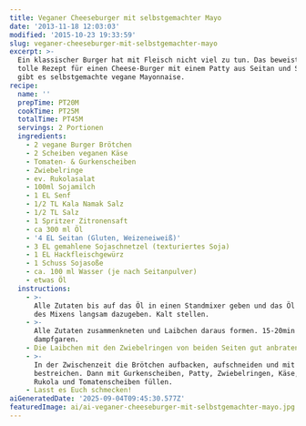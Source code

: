 ```yaml
---
title: Veganer Cheeseburger mit selbstgemachter Mayo
date: '2013-11-18 12:03:03'
modified: '2015-10-23 19:33:59'
slug: veganer-cheeseburger-mit-selbstgemachter-mayo
excerpt: >-
  Ein klassischer Burger hat mit Fleisch nicht viel zu tun. Das beweist dieses
  tolle Rezept für einen Cheese-Burger mit einem Patty aus Seitan und Soja. Dazu
  gibt es selbstgemachte vegane Mayonnaise.
recipe:
  name: ''
  prepTime: PT20M
  cookTime: PT25M
  totalTime: PT45M
  servings: 2 Portionen
  ingredients:
    - 2 vegane Burger Brötchen
    - 2 Scheiben veganen Käse
    - Tomaten- & Gurkenscheiben
    - Zwiebelringe
    - ev. Rukolasalat
    - 100ml Sojamilch
    - 1 EL Senf
    - 1/2 TL Kala Namak Salz
    - 1/2 TL Salz
    - 1 Spritzer Zitronensaft
    - ca 300 ml Öl
    - '4 EL Seitan (Gluten, Weizeneiweiß)'
    - 3 EL gemahlene Sojaschnetzel (texturiertes Soja)
    - 1 EL Hackfleischgewürz
    - 1 Schuss Sojasoße
    - ca. 100 ml Wasser (je nach Seitanpulver)
    - etwas Öl
  instructions:
    - >-
      Alle Zutaten bis auf das Öl in einen Standmixer geben und das Öl während
      des Mixens langsam dazugeben. Kalt stellen.
    - >-
      Alle Zutaten zusammenkneten und Laibchen daraus formen. 15-20min
      dampfgaren.
    - Die Laibchen mit den Zwiebelringen von beiden Seiten gut anbraten.
    - >-
      In der Zwischenzeit die Brötchen aufbacken, aufschneiden und mit Mayo
      bestreichen. Dann mit Gurkenscheiben, Patty, Zwiebelringen, Käse, ev.
      Rukola und Tomatenscheiben füllen.
    - Lasst es Euch schmecken!
aiGeneratedDate: '2025-09-04T09:45:30.577Z'
featuredImage: ai/ai-veganer-cheeseburger-mit-selbstgemachter-mayo.jpg
---
```


